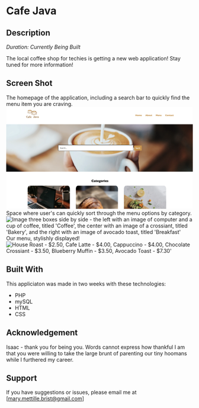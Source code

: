 # Cafe Java

## Description

_Duration: Currently Being Built_

The local coffee shop for techies is getting a new web application! Stay tuned for more information!

## Screen Shot
The homepage of the application, including a search bar to quickly find the menu item you are craving.
![Image of the Header of the app - includes an image of latte being poured, a search bar, and ](./screenshots/screenshot_header.png)
Space where user's can quickly sort through the menu options by category.
![Image three boxes side by side - the left with an image of computer and a cup of coffee, titled 'Coffee', the center with an image of a crossiant, titled 'Bakery', and the right with an image of avocado toast, titled 'Breakfast'](./screenshots/categories.png)
Our menu, stylishly displayed!
![House Roast - $2.50, Cafe Latte - $4.00, Cappuccino - $4.00, Chocolate Crossiant - $3.50, Blueberry Muffin - $3.50, Avocado Toast - $7.30'](./screenshots/menu.png)
## Built With

This appliciaton was made in two weeks with these technologies:
- PHP
- mySQL
- HTML
- CSS

## Acknowledgement
Isaac - thank you for being you. Words cannot express how thankful I am that you were willing to take the large brunt of parenting our tiny hoomans while I furthered my career.

## Support
If you have suggestions or issues, please email me at [mary.mettille.brist@gmail.com]
